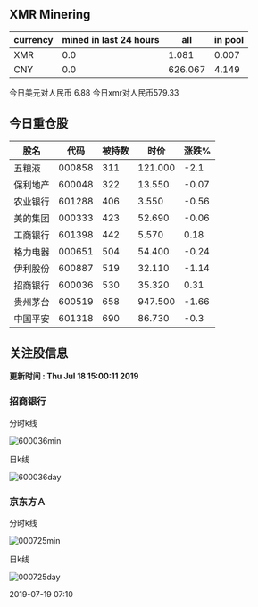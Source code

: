 ## XMR Minering

|currency|mined in last 24 hours|all|in pool|
|---|---|---|---|
|XMR|0.0|1.081|0.007|
|CNY|0.0|626.067|4.149|

今日美元对人民币 6.88	今日xmr对人民币579.33


## 今日重仓股 

|股名|代码|被持数|时价|涨跌%|
|---|---|---|---|---|
|五粮液|000858|311|121.000|-2.1|
|保利地产|600048|322|13.550|-0.07|
|农业银行|601288|406|3.550|-0.56|
|美的集团|000333|423|52.690|-0.06|
|工商银行|601398|442|5.570|0.18|
|格力电器|000651|504|54.400|-0.24|
|伊利股份|600887|519|32.110|-1.14|
|招商银行|600036|530|35.320|0.31|
|贵州茅台|600519|658|947.500|-1.66|
|中国平安|601318|690|86.730|-0.3|

## 关注股信息
**更新时间 : Thu Jul 18 15:00:11 2019**
### 招商银行 
分时k线

![600036min](http://image.sinajs.cn/newchart/min/n/sh600036.gif)

日k线

![600036day](http://image.sinajs.cn/newchart/daily/n/sh600036.gif)

### 京东方Ａ 
分时k线

![000725min](http://image.sinajs.cn/newchart/min/n/sz000725.gif)

日k线

![000725day](http://image.sinajs.cn/newchart/daily/n/sz000725.gif)

2019-07-19 07:10
